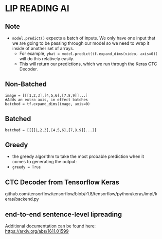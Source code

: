 # LIP READING AI

## Note
* ```model.predict()``` expects a batch of inputs. We only have one input that we are going to be passing through our model so we need to wrap it inside of another set of arrays.
  * For example, ```yhat = model.predict(tf.expand_dims(video, axis=0))``` will do this relatively easily. 
  * This will return our predictions, which we run through the Keras CTC Decoder.

## Non-Batched 
```
image = [[[1,2,3],[4,5,6],[7,8,9]]...]
#Adds an extra axis, in effect batches 
batched = tf.expand_dims(image, axis=0)
```

## Batched
``` 
batched = [[[[1,2,3],[4,5,6],[7,8,9]]...]]
```

## Greedy 
* the greedy algorithm to take the most probable prediction when it comes to generating the output:
*  ``` greedy = True ```

## CTC Decoder from Tensorflow Keras
github.com/tensorflow/tensorflow/blob/r1.8/tensorflow/python/keras/impl/keras/backend.py

## end-to-end sentence-level lipreading 
Additional documentation can be found here: https://arxiv.org/abs/1611.01599
